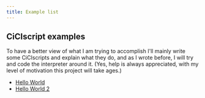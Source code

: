 ```yaml
---
title: Example list
---
```




## CiCIscript examples

To have a better view of what I am trying to accomplish I'll mainly write some CiCIscripts and explain what they do, and as I wrote before, I will try and code the interpreter around it. (Yes, help is always appreciated, with my level of motivation this project will take ages.)

- [Hello World](https://asccisl-org.github.io/docs/Examples/Helloworld/)
- [Hello World 2](https://asccisl-org.github.io/docs/Examples/Helloworld2/)

